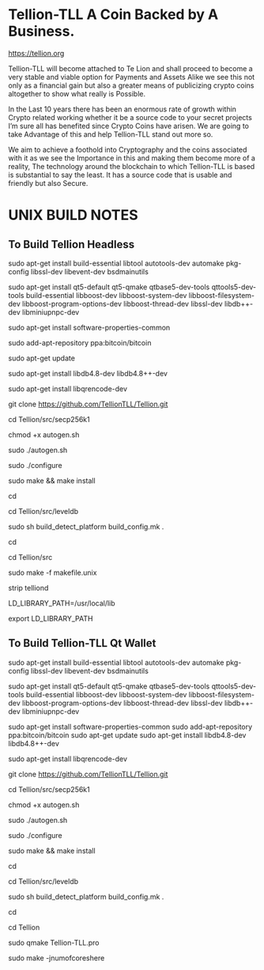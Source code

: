# Tellion-TLL A Coin Backed by A Business.

https://tellion.org


Tellion-TLL will become attached to Te Lion and shall proceed to become a very stable and viable option for Payments and Assets Alike we see this not only as a financial gain but also a greater means of publicizing crypto coins altogether to show what really is Possible.

In the Last 10 years there has been an enormous rate of growth within Crypto related working whether it be a source code to your secret projects I’m sure all has benefited since Crypto Coins have arisen. We are going to take Advantage of this and help Tellion-TLL stand out more so.

We aim to achieve a foothold into Cryptography and the coins associated with it as we see the Importance in this and making them become more of a reality, The technology around the blockchain to which Tellion-TLL is based is substantial to say the least. It has a source code that is usable and friendly but also Secure.



UNIX BUILD NOTES
====================

To Build Tellion Headless 
-----------------

sudo apt-get install build-essential libtool autotools-dev automake pkg-config libssl-dev libevent-dev bsdmainutils

sudo apt-get install qt5-default qt5-qmake qtbase5-dev-tools qttools5-dev-tools build-essential libboost-dev libboost-system-dev libboost-filesystem-dev libboost-program-options-dev libboost-thread-dev libssl-dev libdb++-dev libminiupnpc-dev 

sudo apt-get install software-properties-common

sudo add-apt-repository ppa:bitcoin/bitcoin

sudo apt-get update

sudo apt-get install libdb4.8-dev libdb4.8++-dev

sudo apt-get install libqrencode-dev

git clone https://github.com/TellionTLL/Tellion.git

cd Tellion/src/secp256k1

chmod +x autogen.sh

sudo ./autogen.sh

sudo ./configure

sudo make && make install

cd

cd Tellion/src/leveldb

sudo sh build_detect_platform build_config.mk .

cd

cd Tellion/src

sudo make -f makefile.unix

strip telliond

LD_LIBRARY_PATH=/usr/local/lib

export LD_LIBRARY_PATH


To Build Tellion-TLL Qt Wallet
------------------

sudo apt-get install build-essential libtool autotools-dev automake pkg-config libssl-dev libevent-dev bsdmainutils

sudo apt-get install qt5-default qt5-qmake qtbase5-dev-tools qttools5-dev-tools build-essential libboost-dev libboost-system-dev libboost-filesystem-dev libboost-program-options-dev libboost-thread-dev libssl-dev libdb++-dev libminiupnpc-dev 

sudo apt-get install software-properties-common
sudo add-apt-repository ppa:bitcoin/bitcoin
sudo apt-get update
sudo apt-get install libdb4.8-dev libdb4.8++-dev

sudo apt-get install libqrencode-dev

git clone https://github.com/TellionTLL/Tellion.git

cd Tellion/src/secp256k1

chmod +x autogen.sh

sudo ./autogen.sh

sudo ./configure

sudo make && make install

cd

cd Tellion/src/leveldb

sudo sh build_detect_platform build_config.mk .

cd

cd Tellion

sudo qmake Tellion-TLL.pro

sudo make -jnumofcoreshere